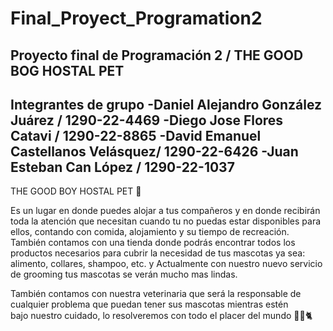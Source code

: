 # Final_Proyect_Programation2

Proyecto final de Programación 2 / THE GOOD BOG HOSTAL PET
--------------------------------------------------------
Integrantes de grupo 
-Daniel Alejandro González Juárez / 1290-22-4469
-Diego Jose Flores Catavi / 1290-22-8865
-David Emanuel Castellanos Velásquez/ 1290-22-6426
-Juan Esteban Can López / 1290-22-1037
---------------------------------------------------------

THE GOOD BOY HOSTAL PET 🐶

Es un lugar en donde puedes alojar a tus compañeros y en donde recibirán toda la atención que necesitan cuando tu no puedas estar disponibles para ellos, contando con comida, alojamiento y su tiempo de recreación. También contamos con una tienda donde podrás encontrar todos los productos necesarios para cubrir la necesidad de tus mascotas ya sea: alimento, collares, shampoo, etc. y Actualmente con nuestro nuevo servicio de grooming tus mascotas se verán mucho mas lindas.


También contamos con nuestra veterinaria que será la responsable de cualquier problema que puedan tener sus mascotas mientras estén bajo nuestro cuidado, lo resolveremos con todo el placer del mundo 🐕‍🦺🐈
